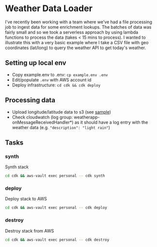 # Weather Data Loader

I've recently been working with a team where we've had a file processing job to ingest data for some enrichment lookups. The batches of data was fairly small and so we took a serverless approach by using lambda functions to process the data (takes < 15 mins to process). I wanted to illustrate  this with a very basic example where I take a CSV file with geo coordinates (lat/long) to query the weather API to get today's weather.

## Setting up local env

- Copy example.env to .env: `cp example.env .env`
- Edit/populate `.env` with AWS account id
- Deploy infrastructure: `cd cdk && cdk deploy`

## Processing data

* Upload longitude/latitude data to s3 (see [sample](sample.csv))
* Check cloudwatch (log group: weatherapp-onMessageReceivedHandler*) as it should have a log entry with the
  weather data (e.g. `"description": "light rain"`)

## Tasks

### synth

Synth stack
```sh
cd cdk && aws-vault exec personal -- cdk synth
```

### deploy

Deploy stack to AWS
```sh
cd cdk && aws-vault exec personal -- cdk deploy
```

### destroy

Destroy stack from AWS
```sh
cd cdk && aws-vault exec personal -- cdk destroy
```
